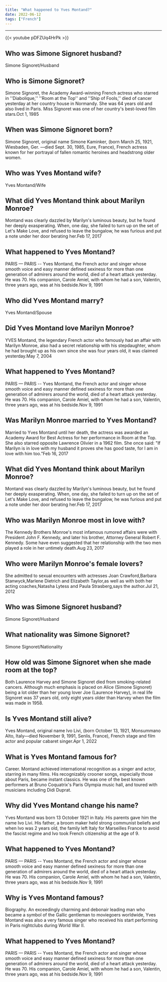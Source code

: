 ```yaml
---
title: "What happened to Yves Montand?"
date: 2022-06-12
tags: ["French"]
---
```


---
{{< youtube pDFZUq4HrPk >}}
## Who was Simone Signoret husband?
Simone Signoret/Husband

## Who is Simone Signoret?
Simone Signoret, the Academy Award-winning French actress who starred in ''Diabolique,'' ''Room at the Top'' and ''Ship of Fools,'' died of cancer yesterday at her country house in Normandy. She was 64 years old and also lived in Paris. Miss Signoret was one of her country's best-loved film stars.Oct 1, 1985

## When was Simone Signoret born?
Simone Signoret, original name Simone Kaminker, (born March 25, 1921, Wiesbaden, Ger. —died Sept. 30, 1985, Eure, France), French actress known for her portrayal of fallen romantic heroines and headstrong older women.

## Who was Yves Montand wife?
Yves Montand/Wife

## What did Yves Montand think about Marilyn Monroe?
Montand was clearly dazzled by Marilyn's luminous beauty, but he found her deeply exasperating. When, one day, she failed to turn up on the set of Let's Make Love, and refused to leave the bungalow, he was furious and put a note under her door berating her.Feb 17, 2017

## What happened to Yves Montand?
PARIS — PARIS -- Yves Montand, the French actor and singer whose smooth voice and easy manner defined sexiness for more than one generation of admirers around the world, died of a heart attack yesterday. He was 70. His companion, Carole Amiel, with whom he had a son, Valentin, three years ago, was at his bedside.Nov 9, 1991

## Who did Yves Montand marry?
Yves Montand/Spouse

## Did Yves Montand love Marilyn Monroe?
YVES Montand, the legendary French actor who famously had an affair with Marilyn Monroe, also had a secret relationship with his stepdaughter, whom he had brought up as his own since she was four years old, it was claimed yesterday.May 7, 2004

## What happened to Yves Montand?
PARIS — PARIS -- Yves Montand, the French actor and singer whose smooth voice and easy manner defined sexiness for more than one generation of admirers around the world, died of a heart attack yesterday. He was 70. His companion, Carole Amiel, with whom he had a son, Valentin, three years ago, was at his bedside.Nov 9, 1991

## Was Marilyn Monroe married to Yves Montand?
Married to Yves Montand until her death, the actress was awarded an Academy Award for Best Actress for her performance in Room at the Top. She also starred opposite Lawrence Olivier in a 1962 film. She once said: "If Marilyn is in love with my husband it proves she has good taste, for I am in love with him too.”Feb 16, 2017

## What did Yves Montand think about Marilyn Monroe?
Montand was clearly dazzled by Marilyn's luminous beauty, but he found her deeply exasperating. When, one day, she failed to turn up on the set of Let's Make Love, and refused to leave the bungalow, he was furious and put a note under her door berating her.Feb 17, 2017

## Who was Marilyn Monroe most in love with?
The Kennedy Brothers Monroe's most infamous rumored affairs were with President John F. Kennedy, and later his brother, Attorney General Robert F. Kennedy. Some have even suggested that her relationship with the two men played a role in her untimely death.Aug 23, 2017

## Who were Marilyn Monroe's female lovers?
She admitted to sexual encounters with actresses Joan Crawford,Barbara Stanwyck,Marlene Dietrich and Elizabeth Taylor,as well as with both her acting coaches,Natasha Lytess and Paula Strasberg,says the author.Jul 21, 2012

## Who was Simone Signoret husband?
Simone Signoret/Husband

## What nationality was Simone Signoret?
Simone Signoret/Nationality

## How old was Simone Signoret when she made room at the top?
Both Laurence Harvey and Simone Signoret died from smoking-related cancers. Although much emphasis is placed on Alice (Simone Signoret) being a lot older than her young lover Joe (Laurence Harvey), in real life Signoret was 37 years old, only eight years older than Harvey when the film was made in 1958.

## Is Yves Montand still alive?
Yves Montand, original name Ivo Livi, (born October 13, 1921, Monsummano Alto, Italy—died November 9, 1991, Senlis, France), French stage and film actor and popular cabaret singer.Apr 1, 2022

## What is Yves Montand famous for?
Career. Montand achieved international recognition as a singer and actor, starring in many films. His recognizably crooner songs, especially those about Paris, became instant classics. He was one of the best known performers at Bruno Coquatrix's Paris Olympia music hall, and toured with musicians including Didi Duprat.

## Why did Yves Montand change his name?
Yves Montand was born 13 October 1921 in Italy. His parents gave him the name Ivo Livi. His father, a broom maker held strong communist beliefs and when Ivo was 2 years old, the family left Italy for Marseilles France to avoid the fascist regime and Ivo took French citizenship at the age of 9.

## What happened to Yves Montand?
PARIS — PARIS -- Yves Montand, the French actor and singer whose smooth voice and easy manner defined sexiness for more than one generation of admirers around the world, died of a heart attack yesterday. He was 70. His companion, Carole Amiel, with whom he had a son, Valentin, three years ago, was at his bedside.Nov 9, 1991

## Why is Yves Montand famous?
Biography. An exceedingly charming and debonair leading man who became a symbol of the Gallic gentleman to moviegoers worldwide, Yves Montand was also a very famous singer who received his start performing in Paris nightclubs during World War II.

## What happened to Yves Montand?
PARIS — PARIS -- Yves Montand, the French actor and singer whose smooth voice and easy manner defined sexiness for more than one generation of admirers around the world, died of a heart attack yesterday. He was 70. His companion, Carole Amiel, with whom he had a son, Valentin, three years ago, was at his bedside.Nov 9, 1991

